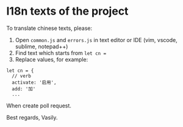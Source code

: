 # I18n texts of the project

To translate chinese texts, please:

1. Open `common.js` and `errors.js` in text editor or IDE (vim, vscode, sublime, notepad++)
1. Find text which starts from `let cn =`
1. Replace values, for example:
```
let cn = {
  // verb
  activate: '启用',
  add: '加'
  ...
```


 When create poll request.

 Best regards, Vasily.

